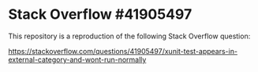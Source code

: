 Stack Overflow #41905497
========================

This repository is a reproduction of the following Stack Overflow question:

https://stackoverflow.com/questions/41905497/xunit-test-appears-in-external-category-and-wont-run-normally
